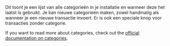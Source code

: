 Dit toont je een lijst van alle categorieën in je installatie en wanneer deze het laatst is gebruikt. Je kan nieuwe categorieën maken, zowel handmatig als wanneer je een nieuwe transactie invoert. Er is ook een speciale knop voor transacties zonder categorie.

If you want to read more about categories, check out the [official documentation on categories](https://docs.firefly-iii.org/concepts/categories).